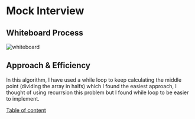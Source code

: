 # Mock Interview

## Whiteboard Process

![whiteboard]()

## Approach & Efficiency

In this algorithm, I have used a while loop to keep calculating the middle point (dividing the array in halfs) which I found the easiest approach, I thought of using recurrsion this problem but I found while loop to be easier to implement.

[Table of content](../../../README.md)
